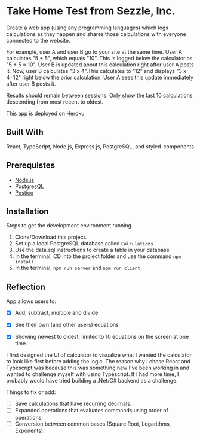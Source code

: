 # Take Home Test from Sezzle, Inc.

Create a web app (using any programming languages) which logs calculations as they happen and shares those calculations with everyone connected to the website.

For example, user A and user B go to your site at the same time. User A calculates "5 + 5", which equals "10". This is logged below the calculator as "5 + 5 = 10". User B is updated about this calculation right after user A posts it. Now, user B calculates "3 x 4".This calculates to “12” and displays "3 x 4=12" right below the prior calculation. User A sees this update immediately after user B posts it.

Results should remain between sessions. Only show the last 10 calculations descending from most recent to oldest.

This app is deployed on [Heroku](https://calm-brook-35590.herokuapp.com/)

## Built With

React,
TypeScript,
Node.js,
Express.js,
PostgreSQL, and
styled-components

## Prerequistes

- [Node.js](https://nodejs.org/en/)
- [PostgresQL](https://www.postgresql.org/)
- [Postico](https://eggerapps.at/postico/)

## Installation

Steps to get the development environment running.

1. Clone/Download this project.
2. Set up a local PostgreSQL database called `Calculations`
3. Use the data.sql instructions to create a table in your database
4. In the terminal, CD into the project folder and use the command `npm install`
5. In the terminal, `npm run server` and `npm run client`

## Reflection

App allows users to:

- [x] Add, subtract, multiple and divide
- [x] See their own (and other users) equations
- [x] Showing newest to oldest, limited to 10 equations on the screen at one time.


I first designed the UI of calculator to visualize what I wanted the calculator to look like first before adding the logic. The reason why I chose React and Typescript was because this was something new I've been working in and wanted to challenge myself with using Typescript. If I had more time, I probably would have tried building a .Net/C# backend as a challenge.

Things to fix or add:

- [ ] Save calculations that have recurring decimals.
- [ ] Expanded operations that evaluates commands using order of operations.
- [ ] Conversion between common bases (Square Root, Logarithms, Exponents).
